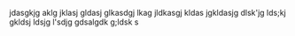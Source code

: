 jdasgkjg aklg jklasj gldasj glkasdgj lkag jldkasgj kldas jgkldasjg dlsk'jg lds;kj gkldsj ldsjg l'sdjg 
gdsalgdk g;ldsk s 
